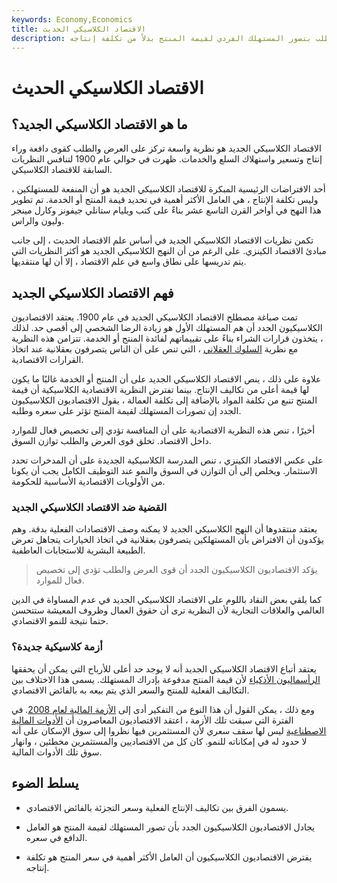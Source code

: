 ```yaml
---
keywords: Economy,Economics
title: الاقتصاد الكلاسيكي الحديث
description: يربط الاقتصاد الكلاسيكي الجديد العرض والطلب بتصور المستهلك الفردي لقيمة المنتج بدلاً من تكلفة إنتاجه.
---
```


# الاقتصاد الكلاسيكي الحديث
## ما هو الاقتصاد الكلاسيكي الجديد؟

الاقتصاد الكلاسيكي الجديد هو نظرية واسعة تركز على العرض والطلب كقوى دافعة وراء إنتاج وتسعير واستهلاك السلع والخدمات. ظهرت في حوالي عام 1900 لتنافس النظريات السابقة للاقتصاد الكلاسيكي.

أحد الافتراضات الرئيسية المبكرة للاقتصاد الكلاسيكي الجديد هو أن المنفعة للمستهلكين ، وليس تكلفة الإنتاج ، هي العامل الأكثر أهمية في تحديد قيمة المنتج أو الخدمة. تم تطوير هذا النهج في أواخر القرن التاسع عشر بناءً على كتب ويليام ستانلي جيفونز وكارل مينجر وليون والراس.

تكمن نظريات الاقتصاد الكلاسيكي الجديد في أساس علم الاقتصاد الحديث ، إلى جانب مبادئ الاقتصاد الكينزي. على الرغم من أن النهج الكلاسيكي الجديد هو أكثر النظريات التي يتم تدريسها على نطاق واسع في علم الاقتصاد ، إلا أن لها منتقديها.

## فهم الاقتصاد الكلاسيكي الجديد

تمت صياغة مصطلح الاقتصاد الكلاسيكي الجديد في عام 1900. يعتقد الاقتصاديون الكلاسيكيون الجدد أن هم المستهلك الأول هو زيادة الرضا الشخصي إلى أقصى حد. لذلك ، يتخذون قرارات الشراء بناءً على تقييماتهم لفائدة المنتج أو الخدمة. تتزامن هذه النظرية مع نظرية [السلوك العقلاني](/rational-behavior) ، التي تنص على أن الناس يتصرفون بعقلانية عند اتخاذ القرارات الاقتصادية.

علاوة على ذلك ، ينص الاقتصاد الكلاسيكي الجديد على أن المنتج أو الخدمة غالبًا ما يكون لها قيمة أعلى من تكاليف الإنتاج. بينما تفترض النظرية الاقتصادية الكلاسيكية أن قيمة المنتج تنبع من تكلفة المواد بالإضافة إلى تكلفة العمالة ، يقول الاقتصاديون الكلاسيكيون الجدد إن تصورات المستهلك لقيمة المنتج تؤثر على سعره وطلبه.

أخيرًا ، تنص هذه النظرية الاقتصادية على أن المنافسة تؤدي إلى تخصيص فعال للموارد داخل الاقتصاد. تخلق قوى العرض والطلب توازن السوق.

على عكس الاقتصاد الكينزي ، تنص المدرسة الكلاسيكية الجديدة على أن المدخرات تحدد الاستثمار. ويخلص إلى أن التوازن في السوق والنمو عند التوظيف الكامل يجب أن يكونا من الأولويات الاقتصادية الأساسية للحكومة.

### القضية ضد الاقتصاد الكلاسيكي الجديد

يعتقد منتقدوها أن النهج الكلاسيكي الجديد لا يمكنه وصف الاقتصادات الفعلية بدقة. وهم يؤكدون أن الافتراض بأن المستهلكين يتصرفون بعقلانية في اتخاذ الخيارات يتجاهل تعرض الطبيعة البشرية للاستجابات العاطفية.

> يؤكد الاقتصاديون الكلاسيكيون الجدد أن قوى العرض والطلب تؤدي إلى تخصيص فعال للموارد.

>

كما يلقي بعض النقاد باللوم على الاقتصاد الكلاسيكي الجديد في عدم المساواة في الدين العالمي والعلاقات التجارية لأن النظرية ترى أن حقوق العمال وظروف المعيشة ستتحسن حتما نتيجة للنمو الاقتصادي.

### أزمة كلاسيكية جديدة؟

يعتقد أتباع الاقتصاد الكلاسيكي الجديد أنه لا يوجد حد أعلى للأرباح التي يمكن أن يحققها [الرأسماليون الأذكياء](/capitalism) لأن قيمة المنتج مدفوعة بإدراك المستهلك. يسمى هذا الاختلاف بين التكاليف الفعلية للمنتج والسعر الذي يتم بيعه به بالفائض الاقتصادي.

ومع ذلك ، يمكن القول أن هذا النوع من التفكير أدى إلى [الأزمة المالية لعام 2008](/credit-crisis). في الفترة التي سبقت تلك الأزمة ، اعتقد الاقتصاديون المعاصرون أن [الأدوات المالية الاصطناعية](/synthetic) ليس لها سقف سعري لأن المستثمرين فيها نظروا إلى سوق الإسكان على أنه لا حدود له في إمكاناته للنمو. كان كل من الاقتصاديين والمستثمرين مخطئين ، وانهار سوق تلك الأدوات المالية.

## يسلط الضوء

- يسمون الفرق بين تكاليف الإنتاج الفعلية وسعر التجزئة بالفائض الاقتصادي.

- يجادل الاقتصاديون الكلاسيكيون الجدد بأن تصور المستهلك لقيمة المنتج هو العامل الدافع في سعره.

- يفترض الاقتصاديون الكلاسيكيون أن العامل الأكثر أهمية في سعر المنتج هو تكلفة إنتاجه.


